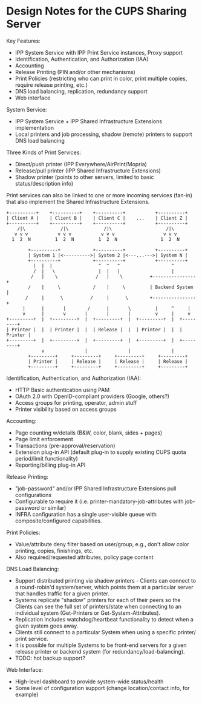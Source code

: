 Design Notes for the CUPS Sharing Server
========================================

Key Features:

- IPP System Service with IPP Print Service instances, Proxy support
- Identification, Authentication, and Authorization (IAA)
- Accounting
- Release Printing (PIN and/or other mechanisms)
- Print Policies (restricting who can print in color, print multiple copies,
  require release printing, etc.)
- DNS load balancing, replication, redundancy support
- Web interface


System Service:

- IPP System Service + IPP Shared Infrastructure Extensions implementation
- Local printers and job processing, shadow (remote) printers to support DNS
  load balancing


Three Kinds of Print Services:

- Direct/push printer (IPP Everywhere/AirPrint/Mopria)
- Release/pull printer (IPP Shared Infrastructure Extensions)
- Shadow printer (points to other servers, limited to basic status/description
  info)

Print services can also be linked to one or more incoming services (fan-in) that
also implement the Shared Infrastructure Extensions.

```
+----------+    +----------+    +----------+           +----------+
| Client A |    | Client B |    | Client C |    ...    | Client Z |
+----------+    +----------+    +----------+           +----------+
    /|\             /|\             /|\                    /|\
   v v v           v v v           v v v                  v v v
  1  2  N         1  2  N         1  2  N                1  2  N

        +----------+            +----------+           +----------+
        | System 1 |<---------->| System 2 |<---...--->| System N |
        +----------+            +----------+           +----------+
          |  |  |                 ^  ^   ^                   ^
          /  |   \                |  |   |                   |
         /   |    \              /   |    \          +----------------+
        /    |     \            /    |     \         | Backend System |
       /     |      \          /     |      \        +----------------+
      |      |       |        /      |       \         |     ^     |
      v      |       v       |       |       |         v     |     v
+---------+  |  +---------+  |  +---------+  |  +---------+  |  +---------+
| Printer |  |  | Printer |  |  | Release |  |  | Printer |  |  | Printer |
+---------+  |  +---------+  |  +---------+  |  +---------+  |  +---------+
             v               |               |               |
        +---------+     +---------+     +---------+     +---------+
        | Printer |     | Release |     | Release |     | Release |
        +---------+     +---------+     +---------+     +---------+
```


Identification, Authentication, and Authorization (IAA):

- HTTP Basic authentication using PAM
- OAuth 2.0 with OpenID-compliant providers (Google, others?)
- Access groups for printing, operator, admin stuff
- Printer visibility based on access groups


Accounting:

- Page counting w/details (B&W, color, blank, sides + pages)
- Page limit enforcement
- Transactions (pre-approval/reservation)
- Extension plug-in API (default plug-in to supply existing CUPS quota
  period/limit functionality)
- Reporting/billing plug-in API


Release Printing:

- "job-password" and/or IPP Shared Infrastructure Extensions pull configurations
- Configurable to require it (i.e. printer-mandatory-job-attributes with
  job-password or similar)
- INFRA configuration has a single user-visible queue with composite/configured
  capabilities.


Print Policies:

- Value/attribute deny filter based on user/group, e.g., don't allow color
  printing, copies, finishings, etc.
- Also required/requested attributes, policy page content


DNS Load Balancing:

- Support distributed printing via shadow printers - Clients can connect to a
  round-robin'd system/server, which points them at a particular server that
  handles traffic for a given printer.
- Systems replicate "shadow" printers for each of their peers so the Clients
  can see the full set of printers/state when connecting to an individual
  system (Get-Printers or Get-System-Attributes).
- Replication includes watchdog/heartbeat functionality to detect when a given
  system goes away.
- Clients still connect to a particular System when using a specific printer/
  print service.
- It is possible for multiple Systems to be front-end servers for a given
  release printer or backend system (for redundancy/load-balancing).
- TODO: hot backup support?


Web Interface:

- High-level dashboard to provide system-wide status/health
- Some level of configuration support (change location/contact info, for
  example)
